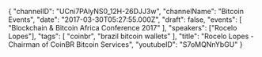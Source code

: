 {
    "channelID": "UCni7PAlyNS0_12H-26DJJ3w",
    "channelName": "Bitcoin Events",
    "date": "2017-03-30T05:27:55.000Z",
    "draft": false,
    "events": [
        "Blockchain & Bitcoin Africa Conference 2017"
    ],
    "speakers": ["Rocelo Lopes"],
    "tags": [
        "coinbr",
        "brazil bitcoin wallets"
    ],
    "title": "Rocelo Lopes - Chairman of CoinBR Bitcoin Services",
    "youtubeID": "S7oMQNnYbGU"
}
